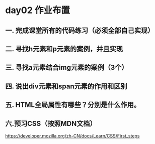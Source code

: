 # day02 作业布置

## 一. 完成课堂所有的代码练习（必须全部自己实现）







## 二. 寻找h元素和p元素的案例，并且实现







## 三. 寻找a元素结合img元素的案例（3个）







## 四. 说出div元素和span元素的作用和区别







## 五. HTML全局属性有哪些？分别是什么作用。





## 六.预习CSS（按照MDN文档）

https://developer.mozilla.org/zh-CN/docs/Learn/CSS/First_steps

